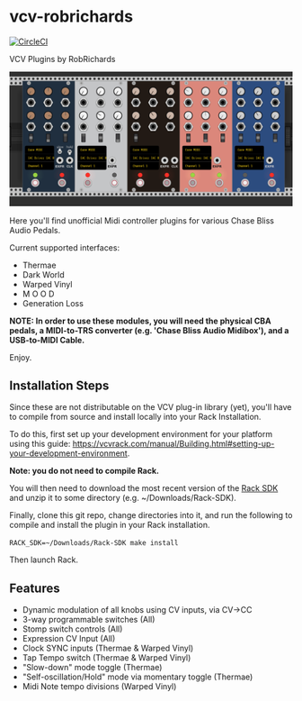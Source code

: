 # vcv-robrichards
[![CircleCI](https://circleci.com/gh/rhrhunter/vcv-robrichards/tree/master.svg?style=svg)](https://circleci.com/gh/rhrhunter/vcv-robrichards/tree/master)

VCV Plugins by RobRichards

![RobRichards Plugins](plugins.png)

Here you'll find unofficial Midi controller plugins for various Chase Bliss Audio Pedals.

Current supported interfaces:

* Thermae
* Dark World
* Warped Vinyl
* M O O D
* Generation Loss

**NOTE: In order to use these modules, you will need the physical CBA pedals, a MIDI-to-TRS converter (e.g. 'Chase Bliss Audio Midibox'), and a USB-to-MIDI Cable.**

Enjoy.

## Installation Steps

Since these are not distributable on the VCV plug-in library (yet), you'll have to compile
from source and install locally into your Rack Installation.

To do this, first set up your development environment for your platform using this guide: https://vcvrack.com/manual/Building.html#setting-up-your-development-environment.

**Note: you do not need to compile Rack.**

You will then need to download the most recent version of the [Rack SDK](https://vcvrack.com/downloads/Rack-SDK-1.1.6.zip) and unzip it to some directory (e.g. ~/Downloads/Rack-SDK). 

Finally, clone this git repo, change directories into it, and run the following to compile and install the plugin in your Rack installation.

`RACK_SDK=~/Downloads/Rack-SDK make install`

Then launch Rack.

## Features
* Dynamic modulation of all knobs using CV inputs, via CV->CC 
* 3-way programmable switches (All)
* Stomp switch controls (All)
* Expression CV Input (All)
* Clock SYNC inputs (Thermae & Warped Vinyl)
* Tap Tempo switch (Thermae & Warped Vinyl)
* "Slow-down" mode toggle (Thermae)
* "Self-oscillation/Hold" mode via momentary toggle (Thermae)
* Midi Note tempo divisions (Warped Vinyl)
